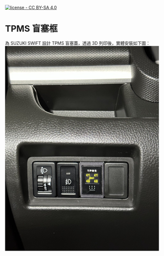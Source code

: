 [![license - CC BY-SA 4.0](https://img.shields.io/static/v1?label=license&message=CC+BY-SA+4.0&color=2eacce)](https://creativecommons.org/licenses/by-sa/4.0/)

# TPMS 盲塞框

為 SUZUKI SWIFT 設計 TPMS 盲塞蓋，透過 3D 列印後，實體安裝如下圖：
![](entity_graph.jpg)

